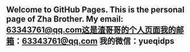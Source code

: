 ## Welcome to GitHub Pages.   This is the personal page of Zha Brother.   My email: 63343761@qq.com这是渣哥哥的个人页面我的邮箱：63343761@qq.com 我的微信：yueqidps




